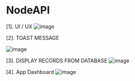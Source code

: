 # NodeAPI

[1]. UI / UX
![image](https://github.com/user-attachments/assets/440df5ee-e169-4929-ae48-901aea78beda)

[2]. TOAST MESSAGE

![image](https://github.com/user-attachments/assets/afaff433-b8e7-40f1-83cb-76962c6bc89e)

[3]. DISPLAY RECORDS FROM DATABASE
![image](https://github.com/user-attachments/assets/3d6fc94d-7d5e-452b-bf1c-14eec4fa16cd)

[4]. App Dashboard
![image](https://github.com/user-attachments/assets/5cc20b81-148a-4d95-9c73-511c26709528)

